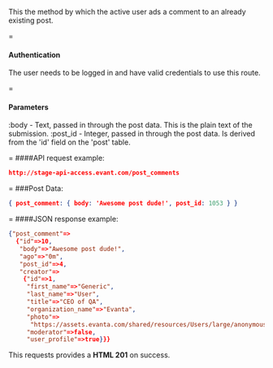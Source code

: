 <!-- --- title: POST /post_comments -->

This the method by which the active user ads a comment to an already existing post.

=
#### Authentication

The user needs to be logged in and have valid credentials to use this route.

=
#### Parameters

:body - Text, passed in through the post data. This is the plain text of the submission.
:post_id - Integer, passed in through the post data. Is derived from the 'id' field on the 'post' table.


=
####API request example:
```json
http://stage-api-access.evant.com/post_comments
```

=
###Post Data:
```json
{ post_comment: { body: 'Awesome post dude!', post_id: 1053 } }
```

=
####JSON response example:

```json
{"post_comment"=>
  {"id"=>10,
   "body"=>"Awesome post dude!",
   "ago"=>"0m",
   "post_id"=>4,
   "creator"=>
    {"id"=>1,
     "first_name"=>"Generic",
     "last_name"=>"User",
     "title"=>"CEO of QA",
     "organization_name"=>"Evanta",
     "photo"=>
      "https://assets.evanta.com/shared/resources/Users/large/anonymous2.jpg",
     "moderator"=>false,
     "user_profile"=>true}}}
```

This requests provides a <strong>HTML 201</strong> on success.